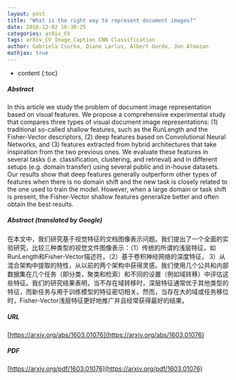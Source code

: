 ```yaml
---
layout: post
title: "What is the right way to represent document images?"
date: 2016-12-02 16:38:25
categories: arXiv_CV
tags: arXiv_CV Image_Caption CNN Classification
author: Gabriela Csurka, Diane Larlus, Albert Gordo, Jon Almazan
mathjax: true
---
```


* content
{:toc}

##### Abstract
In this article we study the problem of document image representation based on visual features. We propose a comprehensive experimental study that compares three types of visual document image representations: (1) traditional so-called shallow features, such as the RunLength and the Fisher-Vector descriptors, (2) deep features based on Convolutional Neural Networks, and (3) features extracted from hybrid architectures that take inspiration from the two previous ones. We evaluate these features in several tasks (i.e. classification, clustering, and retrieval) and in different setups (e.g. domain transfer) using several public and in-house datasets. Our results show that deep features generally outperform other types of features when there is no domain shift and the new task is closely related to the one used to train the model. However, when a large domain or task shift is present, the Fisher-Vector shallow features generalize better and often obtain the best results.

##### Abstract (translated by Google)
在本文中，我们研究基于视觉特征的文档图像表示问题。我们提出了一个全面的实验研究，比较三种类型的视觉文件图像表示：（1）传统的所谓的浅层特征，如RunLength和Fisher-Vector描述符，（2）基于卷积神经网络的深度特征， 3）从混合架构中提取的特性，从以前的两个架构中获得灵感。我们使用几个公共和内部数据集在几个任务（即分类，聚类和检索）和不同的设置（例如域转移）中评估这些特征。我们的研究结果表明，当不存在域转移时，深层特征通常优于其他类型的特征，而新任务与用于训练模型的特征密切相关。然而，当存在大的域或任务移位时，Fisher-Vector浅层特征更好地推广并且经常获得最好的结果。

##### URL
[https://arxiv.org/abs/1603.01076](https://arxiv.org/abs/1603.01076)

##### PDF
[https://arxiv.org/pdf/1603.01076](https://arxiv.org/pdf/1603.01076)


